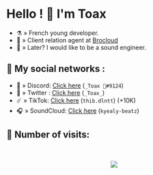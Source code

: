 # Hello ! 👋  I'm Toax

- ⚗️ » French young developer.
- 🔨 » Client relation agent at [Brocloud](https://brocloud.fr/)
- 🎵 » Later? I would like to be a sound engineer.

## 🌊 My social networks :
- 🤖 » Discord: [Click here](https://discord.com/users/750793433257476146) (`_Toax 🥀#9124`)
- 🐤 » Twitter : [Click here](https://twitter.com/_Toax_) (`_Toax_`)
- ☄️ » TikTok: [Click here](https://tiktok.com/@thib.dlntt) (`thib.dlntt`) (+10K)
- 🎧 » SoundCloud: [Click here](https://soundcloud.com/kyely-beatz) (`kyealy-beatz`)

## 🌟 Number of visits:

<p>&nbsp;</p>

<p align="center"> 
  <img src="https://profile-counter.glitch.me/Weyzox/count.svg" />
</p>

